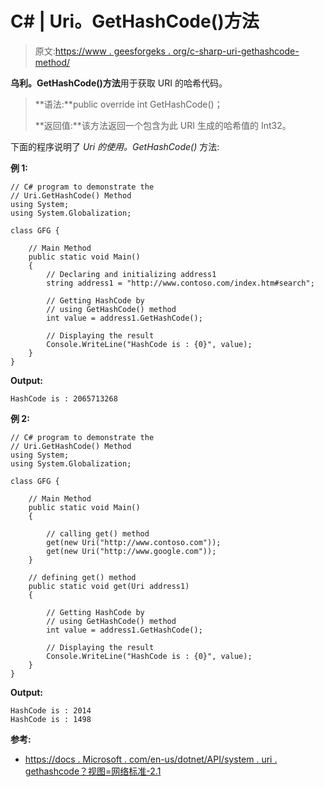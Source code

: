 # C# | Uri。GetHashCode()方法

> 原文:[https://www . geesforgeks . org/c-sharp-uri-gethashcode-method/](https://www.geeksforgeeks.org/c-sharp-uri-gethashcode-method/)

**乌利。GetHashCode()方法**用于获取 URI 的哈希代码。

> **语法:**public override int GetHashCode()；
> 
> **返回值:**该方法返回一个包含为此 URI 生成的哈希值的 Int32。

下面的程序说明了 *Uri 的使用。GetHashCode()* 方法:

**例 1:**

```
// C# program to demonstrate the
// Uri.GetHashCode() Method
using System;
using System.Globalization;

class GFG {

    // Main Method
    public static void Main()
    {
        // Declaring and initializing address1
        string address1 = "http://www.contoso.com/index.htm#search";

        // Getting HashCode by
        // using GetHashCode() method
        int value = address1.GetHashCode();

        // Displaying the result
        Console.WriteLine("HashCode is : {0}", value);
    }
}
```

**Output:**

```
HashCode is : 2065713268

```

**例 2:**

```
// C# program to demonstrate the
// Uri.GetHashCode() Method
using System;
using System.Globalization;

class GFG {

    // Main Method
    public static void Main()
    {

        // calling get() method
        get(new Uri("http://www.contoso.com"));
        get(new Uri("http://www.google.com"));
    }

    // defining get() method
    public static void get(Uri address1)
    {

        // Getting HashCode by
        // using GetHashCode() method
        int value = address1.GetHashCode();

        // Displaying the result
        Console.WriteLine("HashCode is : {0}", value);
    }
}
```

**Output:**

```
HashCode is : 2014
HashCode is : 1498

```

**参考:**

*   [https://docs . Microsoft . com/en-us/dotnet/API/system . uri . gethashcode？视图=网络标准-2.1](https://docs.microsoft.com/en-us/dotnet/api/system.uri.gethashcode?view=netstandard-2.1)